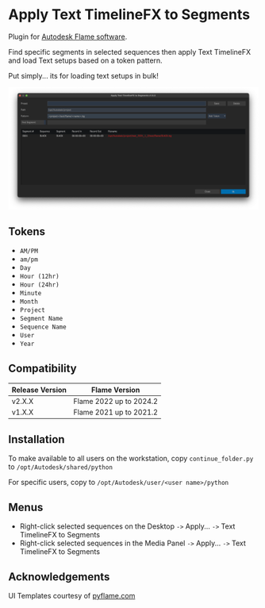 # Apply Text TimelineFX to Segments
Plugin for [Autodesk Flame software](http://www.autodesk.com/products/flame).

Find specific segments in selected sequences then apply Text TimelineFX and load Text setups based on a token pattern.

Put simply... its for loading text setups in bulk!

![screenshot](screenshot.png)

## Tokens
- `AM/PM`
- `am/pm`
- `Day`
- `Hour (12hr)`
- `Hour (24hr)`
- `Minute`
- `Month`
- `Project`
- `Segment Name`
- `Sequence Name`
- `User`
- `Year`

## Compatibility
|Release Version|Flame Version|
|---|---|
|v2.X.X|Flame 2022 up to 2024.2|
|v1.X.X|Flame 2021 up to 2021.2|

## Installation
To make available to all users on the workstation, copy `continue_folder.py` to `/opt/Autodesk/shared/python`

For specific users, copy to `/opt/Autodesk/user/<user name>/python`

## Menus
- Right-click selected sequences on the Desktop `->` Apply... `->` Text TimelineFX to Segments
- Right-click selected sequences in the Media Panel `->` Apply... `->` Text TimelineFX to Segments

## Acknowledgements
UI Templates courtesy of [pyflame.com](http://www.pyflame.com)
